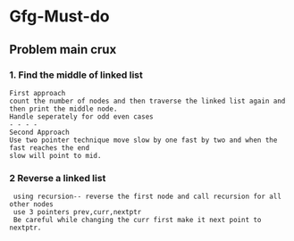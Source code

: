 # Gfg-Must-do


## Problem main crux
### 1. Find the middle of linked list 
    First approach
    count the number of nodes and then traverse the linked list again and then print the middle node.
    Handle seperately for odd even cases
    - - - -
    Second Approach
    Use two pointer technique move slow by one fast by two and when the fast reaches the end 
    slow will point to mid.
    
### 2 Reverse a linked list
     using recursion-- reverse the first node and call recursion for all other nodes
     use 3 pointers prev,curr,nextptr
     Be careful while changing the curr first make it next point to nextptr.
